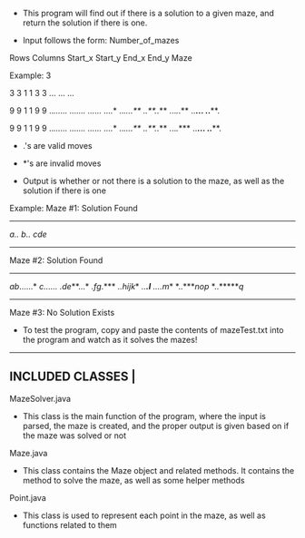 - This program will find out if there is a solution to a given maze, and 
return the solution if there is one. 

- Input follows the form:
Number_of_mazes

Rows Columns 
Start_x Start_y End_x End_y
Maze 

Example: 
3

3 3
1 1 3 3
...
...
...

9 9
1 1 9 9
..*......
*.*......
...***...
.*..**.**
..*....**
..**.*.**
...*.*.**
..****...
..******.

9 9
1 1 9 9
..*......
*.*......
...***...
.*..**.**
..*....**
..**.*.**
...*.****
..****...
..******.

- .'s are valid moves 
- *'s are invalid moves 



- Output is whether or not there is a solution to the maze, as well as 
the solution if there is one

Example: 
Maze #1: Solution Found
*****
*a..*
*b..*
*cde*
*****

Maze #2: Solution Found
***********
*ab*......*
**c*......*
*.de***...*
*.*fg**.***
*..*hijk***
*..**.*l***
*...*.*m***
*..****nop*
*..******q*
***********

Maze #3: No Solution Exists

- To test the program, copy and paste the contents of mazeTest.txt into the 
program and watch as it solves the mazes!

----------------------
INCLUDED CLASSES     |
----------------------

MazeSolver.java
- This class is the main function of the program, where the input is parsed, 
the maze is created, and the proper output is given based on if the maze was
solved or not

Maze.java
- This class contains the Maze object and related methods. It contains the 
method to solve the maze, as well as some helper methods 

Point.java
- This class is used to represent each point in the maze, as well as functions
related to them 

